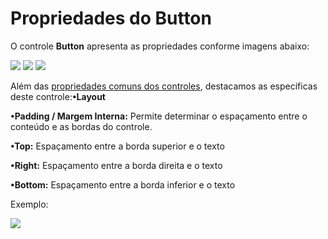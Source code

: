 # Propriedades do Button

O controle **Button** apresenta as propriedades conforme imagens abaixo:

![](http://www.gvinci.com.br/manual/button_1.zoom80.png)   ![](http://www.gvinci.com.br/manual/button_2.zoom80.png)   ![](http://www.gvinci.com.br/manual/button_3.zoom80.png)

Além das [propriedades comuns dos controles](http://www.gvinci.com.br/manual/propriedades_comuns_de_control.htm), destacamos as específicas deste controle:**•Layout**

**•Padding / Margem Interna:** Permite determinar o espaçamento entre o conteúdo e as bordas do controle.

**•Top:** Espaçamento entre a borda superior e o texto

**•Right:** Espaçamento entre a borda direita e o texto

**•Bottom:** Espaçamento entre a borda inferior e o texto

Exemplo:

![](http://www.gvinci.com.br/manual/paddingbtgv.png)

